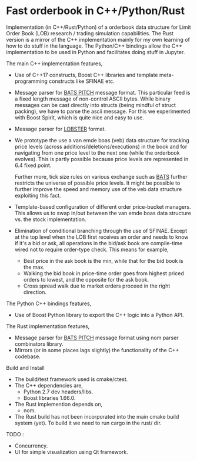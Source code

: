 # Fast orderbook in C++/Python/Rust
Implementation (in C++/Rust/Python) of a orderbook data structure for Limit Order Book (LOB) research / trading simulation capabilities. The Rust version is a mirror of the C++ implementation mainly for my own learning of how to do stuff in the language. The Python/C++ bindings allow the C++ implementation to be used in Python and facilitates doing stuff in Jupyter. 

The main C++ implementation features, 

 - Use of C++17 constructs, Boost C++ libraries and template meta-programming constructs like SFINAE etc. 
 - Message parser for [BATS PITCH](http://www.batstrading.com/resources/membership/BATS_PITCH_Specification.pdf) message format. This particular feed is a fixed length message of non\-control ASCII bytes. While binary messages can be cast directly into structs (being mindful of struct packing), we have to parse the ascii message. For this we experimented with Boost Spirit, which is quite nice and easy to use.
 - Message parser for [LOBSTER](https://lobsterdata.com/info/DataStructure.php) format. 

 - We prototype the use a van emde boas (veb) data structure for tracking price levels (across additions/deletions/executions) in the book and for navigating from one price level to the next one (while the orderbook evolves). This is partly possible because price levels are represented in 6.4 fixed point.

    Further more, tick size rules on various exchange such as [BATS](http://cdn.batstrading.com/resources/participant_resources/BATSEuro_FESE_Ticks.pdf) further restricts the universe of possible price levels. It might be possible to further improve the speed and memory use of the veb data structure exploiting this fact.

 - Template-based configuration of different order price-bucket managers. This allows us to swap in/out between the van emde boas data structure vs. the stock implementation.
 - Elimination of conditional branching through the use of SFINAE. Except at the top level when the LOB first receives an order and needs to know if it's a bid or ask, all operations in the bid/ask book are compile-time wired not to require order-type check. This means for example, 
   - Best price in the ask book is the min, while that for the bid book is the max.
   - Walking the bid book in price-time order goes from highest priced orders to lowest, and the opposite for the ask book.
   - Cross spread walk due to market orders proceed in the right direction.

The Python C++ bindings features, 

 - Use of Boost Python library to export the C++ logic into a Python API.

 The Rust implementation features, 

 - Message parser for [BATS PITCH](http://www.batstrading.com/resources/membership/BATS_PITCH_Specification.pdf) message format using nom parser combinators library.
 - Mirrors (or in some places lags slightly) the functionality of the C++ codebase.

Build and Install
 - The build/test framework used is cmake/ctest.
 - The C++ dependencies are, 
   - Python 2.7 dev headers/libs.
   - Boost libraries 1.66.0. 
 - The Rust implemention depends on, 
   - nom.
 - The Rust build has not been incorporated into the main cmake build system (yet). To build it we need to run cargo in the rust/ dir. 

TODO :
 - Concurrency.
 - UI for simple visualization using Qt framework.

